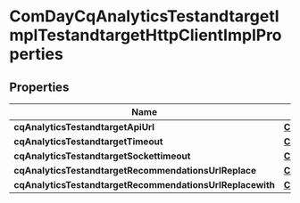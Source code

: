 

# ComDayCqAnalyticsTestandtargetImplTestandtargetHttpClientImplProperties

## Properties

Name | Type | Description | Notes
------------ | ------------- | ------------- | -------------
**cqAnalyticsTestandtargetApiUrl** | [**ConfigNodePropertyString**](ConfigNodePropertyString.md) |  |  [optional]
**cqAnalyticsTestandtargetTimeout** | [**ConfigNodePropertyInteger**](ConfigNodePropertyInteger.md) |  |  [optional]
**cqAnalyticsTestandtargetSockettimeout** | [**ConfigNodePropertyInteger**](ConfigNodePropertyInteger.md) |  |  [optional]
**cqAnalyticsTestandtargetRecommendationsUrlReplace** | [**ConfigNodePropertyString**](ConfigNodePropertyString.md) |  |  [optional]
**cqAnalyticsTestandtargetRecommendationsUrlReplacewith** | [**ConfigNodePropertyString**](ConfigNodePropertyString.md) |  |  [optional]



